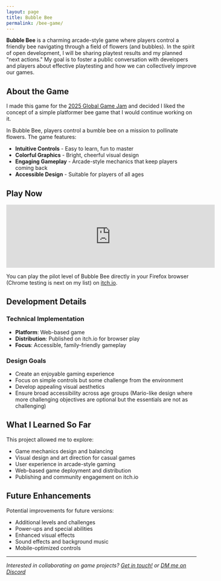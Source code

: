 ```yaml
---
layout: page
title: Bubble Bee
permalink: /bee-game/
---
```


**Bubble Bee** is a charming arcade-style game where players control a friendly bee navigating through a field of flowers (and bubbles). In the spirit of open development, I will be sharing playtest results and my planned "next actions." My goal is to foster a public conversation with developers and players about effective playtesting and how we can collectively improve our games.

## About the Game

I made this game for the <a href="https://globalgamejam.org/games/2025/bubble-bee-8-2" target="_blank">2025 Global Game Jam</a> and decided I liked the concept of a simple platformer bee game that I would continue working on it.

In Bubble Bee, players control a bumble bee on a mission to pollinate flowers. The game features:

- **Intuitive Controls** - Easy to learn, fun to master
- **Colorful Graphics** - Bright, cheerful visual design
- **Engaging Gameplay** - Arcade-style mechanics that keep players coming back
- **Accessible Design** - Suitable for players of all ages

## Play Now

<iframe frameborder="0" src="https://itch.io/embed/3270844" width="552" height="167"><a href="https://andybyte.itch.io/bubble-bee">Bubble Bee by Andybyte</a></iframe>

You can play the pilot level of Bubble Bee directly in your Firefox browser (Chrome testing is next on my list) on [itch.io](https://andybyte.itch.io/bubble-bee).

## Development Details

### Technical Implementation
- **Platform**: Web-based game
- **Distribution**: Published on itch.io for browser play
- **Focus**: Accessible, family-friendly gameplay

### Design Goals
- Create an enjoyable gaming experience
- Focus on simple controls but some challenge from the environment
- Develop appealing visual aesthetics
- Ensure broad accessibility across age groups (Mario-like design where more challenging objectives are optional but the essentials are not as challenging)

## What I Learned So Far

This project allowed me to explore:
- Game mechanics design and balancing
- Visual design and art direction for casual games
- User experience in arcade-style gaming
- Web-based game deployment and distribution
- Publishing and community engagement on itch.io

## Future Enhancements

Potential improvements for future versions:
- Additional levels and challenges
- Power-ups and special abilities
- Enhanced visual effects
- Sound effects and background music
- Mobile-optimized controls

---

*Interested in collaborating on game projects? [Get in touch!](mailto:andybytesmail@gmail.com) or [DM me on Discord](https://discord.com/users/andybyte)*
